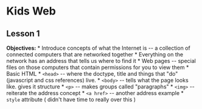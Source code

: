 # Kids Web
## Lesson 1
**Objectives:** 
    * Introduce concepts of what the Internet is -- a collection of connected computers that are networked together
    * Everything on the network has an address that tells us where to find it
    * Web pages -- special files on those computers that contain permissions for you to view them
    * Basic HTML
        * `<head>` -- where the doctype, title and things that "do" (javascript and css references) live.
        * `<body>` -- tells what the page looks like. gives it structure
        * `<p>` -- makes groups called "paragraphs"
        * `<img>` -- reiterate the address concept
        * `<a href>` -- another address example
        * `style` attribute ( didn't have time to really over this )
